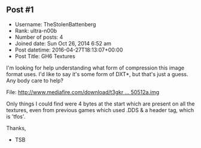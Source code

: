 ## Post #1
- Username: TheStolenBattenberg
- Rank: ultra-n00b
- Number of posts: 4
- Joined date: Sun Oct 26, 2014 6:52 am
- Post datetime: 2016-04-27T18:13:07+00:00
- Post Title: GH6 Textures

I'm looking for help understanding what form of compression this image format uses. I'd like to say it's some form of DXT*, but that's just a guess. Any body care to help?

File:
[http://www.mediafire.com/download/t3gkr ... 50512a.img](http://www.mediafire.com/download/t3gkrcd4f86njd9/file-009-0xe150512a-0xe150512a.img)

Only things I could find were 4 bytes at the start which are present on all the textures, even from previous games which used .DDS & a header tag, which is 'tfos'.

Thanks,
- TSB
